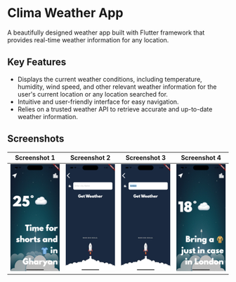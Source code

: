 # Clima Weather App

A beautifully designed weather app built with Flutter framework that provides real-time weather information for any location.

## Key Features

- Displays the current weather conditions, including temperature, humidity, wind speed, and other relevant weather information for the user's current location or any location searched for.
- Intuitive and user-friendly interface for easy navigation.
- Relies on a trusted weather API to retrieve accurate and up-to-date weather information.

## Screenshots

| Screenshot 1 | Screenshot 2 | Screenshot 3 | Screenshot 4 |
|--------------|--------------|--------------|--------------|
| <img src="Simulator%20Screen%20Shot%20-%20iPhone%2014%20Pro%20-%202023-05-07%20at%2020.52.26.png" alt="Screenshot 1" width="200"/> | <img src="Simulator%20Screen%20Shot%20-%20iPhone%2014%20Pro%20-%202023-05-07%20at%2020.52.31.png" alt="Screenshot 2" width="200"/> | <img src="Simulator%20Screen%20Shot%20-%20iPhone%2014%20Pro%20-%202023-05-07%20at%2020.52.44.png" alt="Screenshot 3" width="200"/> | <img src="Simulator%20Screen%20Shot%20-%20iPhone%2014%20Pro%20-%202023-05-07%20at%2020.52.48.png" alt="Screenshot 4" width="200"/> |



